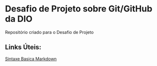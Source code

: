# Desafio de Projeto sobre Git/GitHub da DIO 
Repositório criado para o Desafio de Projeto

## Links Úteis: 
[Sintaxe Basica Markdown](https://www.markdownguide.org/basic-syntax)
